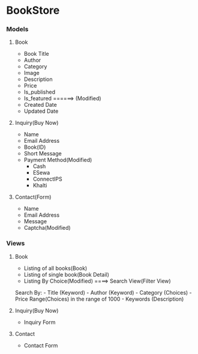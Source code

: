 # BookStore #
### Models ###
1. Book
	- Book Title
	- Author
	- Category
	- Image
	- Description
	- Price
	- Is_published
	- Is_featured ======> (Modified)
	- Created Date
	- Updated Date
	

2. Inquiry(Buy Now)
	- Name
	- Email Address
	- Book(ID)
	- Short Message
	- Payment Method(Modified)
		- Cash
		- ESewa
		- ConnectIPS
		- Khalti
	
3. Contact(Form)
	- Name
	- Email Address
	- Message
	- Captcha(Modified)
	
### Views ###
1. Book
	- Listing of all books(Book)
	- Listing of single book(Book Detail)
	- Listing By Choice(Modified) ====> Search View(Filter View)
	
	Search By:
		- Title (Keyword)
		- Author (Keyword)
		- Category (Choices)
		- Price Range(Choices) in the range of 1000
		- Keywords (Description)

2. Inquiry(Buy Now)
	- Inquiry Form

3. Contact
	- Contact Form

